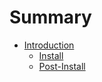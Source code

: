 # Summary
- [Introduction](./introduction.md)
    - [Install](./installation.md)
    - [Post-Install](./post-installation.md)
